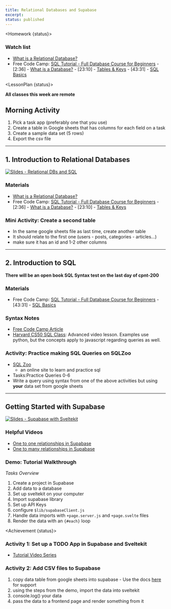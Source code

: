 ```yaml
---
title: Relational Databases and Supabase
excerpt:
status: published
---
```


<script>
	import Homework from "$lib/components/Homework.svelte";
	import LessonPlan from "$lib/components/LessonPlan.svelte";
	import Achievement from "$lib/components/Achievement.svelte";
</script>

<Homework {status}>

### Watch list

- [What is a Relational Database?](https://www.youtube.com/watch?v=OqjJjpjDRLc)
- Free Code Camp: [SQL Tutorial - Full Database Course for Beginners](https://www.youtube.com/watch?v=HXV3zeQKqGY) - [2:36] - [What is a Database?](https://www.youtube.com/watch?v=HXV3zeQKqGY&t=156s) - [23:10] - [Tables & Keys](https://www.youtube.com/watch?v=HXV3zeQKqGY&t=1390s) - [43:31] - [SQL Basics](https://www.youtube.com/watch?v=HXV3zeQKqGY&t=2611s)

</Homework>

<LessonPlan {status}>

**All classes this week are remote**

<h2>Morning Activity</h2>

1. Pick a task app (preferably one that you use)
2. Create a table in Google sheets that has columns for each field on a task
3. Create a sample data set (5 rows)
4. Export the csv file

---

<h2>1. Introduction to Relational Databases</h2>

[![Slides - Relational DBs and SQL](/images/slides/cpnt-200/relational-db-sql.png)](/slides/cpnt-200/relational-db-sql)

### Materials

- [What is a Relational Database?](https://www.youtube.com/watch?v=OqjJjpjDRLc)
- Free Code Camp: [SQL Tutorial - Full Database Course for Beginners](https://www.youtube.com/watch?v=HXV3zeQKqGY) - [2:36] - [What is a Database?](https://www.youtube.com/watch?v=HXV3zeQKqGY&t=156s) - [23:10] - [Tables & Keys](https://www.youtube.com/watch?v=HXV3zeQKqGY&t=1390s)

### Mini Activity: Create a second table

- In the same google sheets file as last time, create another table
- It should relate to the first one (users - posts, categories - articles...)
- make sure it has an id and 1-2 other columns

---

<h2>2. Introduction to SQL</h2>

**There will be an open book SQL Syntax test on the last day of cpnt-200**

### Materials

- Free Code Camp: [SQL Tutorial - Full Database Course for Beginners](https://www.youtube.com/watch?v=HXV3zeQKqGY) - [43:31] - [SQL Basics](https://www.youtube.com/watch?v=HXV3zeQKqGY&t=2611s)

### Syntax Notes

- [Free Code Camp Article](https://www.freecodecamp.org/news/basic-sql-commands/)
- [Harvard CS50 SQL Class](https://www.youtube.com/live/zrCLRC3Ci1c?si=xMchS-SSsAnVorwM): Advanced video lesson. Examples use python, but the concepts apply to javascript regarding queries as well.

### Activity: Practice making SQL Queries on SQLZoo

- [SQL Zoo](https://sqlzoo.net/wiki/SQL_Tutorial)
  - an online site to learn and practice sql
- Tasks:Practice Queries 0-6
- Write a query using syntax from one of the above activities but using **your** data set from google sheets

---

<h2>Getting Started with Supabase</h2>

[![Slides - Supabase with Sveltekit](/images/slides/cpnt-200/supabase-sveltekit.png)](/slides/cpnt-200/supabase-introduction)

### Helpful Videos

- [One to one relationships in Supabase](https://youtu.be/j31N0cWPvi8?si=wA2zHBdIeA8xj2C-)
- [One to many relationships in Supabase](https://youtu.be/5VrF9OVQ6rg?si=_DsgONDa5U_0Syi7)

### Demo: Tutorial Walkthrough

_Tasks Overview_

1. Create a project in Supabase
2. Add data to a database
3. Set up sveltekit on your computer
4. Import supabase library
5. Set up API Keys
6. configure `$lib/supabaseClient.js`
7. Handle data imports with `+page.server.js` and `+page.svelte` files
8. Render the data with an `{#each}` loop

</LessonPlan>

<Achievement {status}>

### Activity 1: Set up a TODO App in Supabase and Sveltekit

- [Tutorial Video Series](https://youtu.be/DEGHlIRuIP8?si=NqjrkvS_vhf-zos2)

### Activity 2: Add CSV files to Supabase

1. copy data table from google sheets into supabase - Use the docs [here](https://supabase.com/docs/guides/database/tables) for support
2. using the steps from the demo, import the data into sveltekit
3. console.log() your data
4. pass the data to a frontend page and render something from it

</Achievement>
